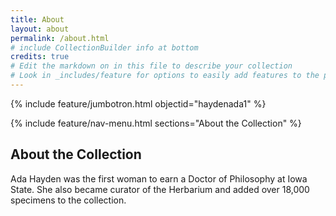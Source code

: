 ```yaml
---
title: About
layout: about
permalink: /about.html
# include CollectionBuilder info at bottom
credits: true
# Edit the markdown on in this file to describe your collection
# Look in _includes/feature for options to easily add features to the page
---
```


{% include feature/jumbotron.html objectid="haydenada1" %} 

{% include feature/nav-menu.html sections="About the Collection" %}

## About the Collection

Ada Hayden was the first woman to earn a Doctor of Philosophy at Iowa State. She also became curator of the Herbarium and added over 18,000 specimens to the collection.
